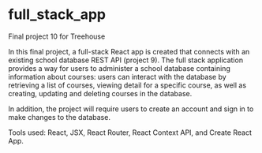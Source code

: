 # full_stack_app


Final project 10 for Treehouse 

In this final project, a full-stack React app is created that connects with an existing school database REST API (project 9). The full stack application provides a way for users to administer a school database containing information about courses: users can interact with the database by retrieving a list of courses, viewing detail for a specific course, as well as creating, updating and deleting courses in the database.

In addition, the project will require users to create an account and sign in to make changes to the database. 

Tools used: React, JSX, React Router, React Context API, and Create React App.
